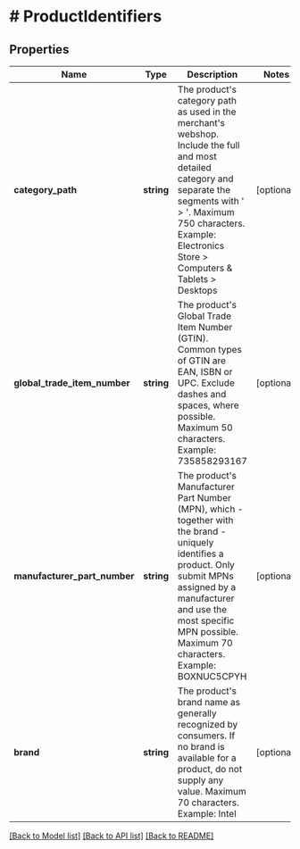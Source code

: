 # # ProductIdentifiers

## Properties

Name | Type | Description | Notes
------------ | ------------- | ------------- | -------------
**category_path** | **string** | The product&#39;s category path as used in the merchant&#39;s webshop. Include the full and most detailed category and separate the segments with &#39; &gt; &#39;. Maximum 750 characters. Example: Electronics Store &gt; Computers &amp; Tablets &gt; Desktops | [optional]
**global_trade_item_number** | **string** | The product&#39;s Global Trade Item Number (GTIN). Common types of GTIN are EAN, ISBN or UPC. Exclude dashes and spaces, where possible. Maximum 50 characters. Example: 735858293167 | [optional]
**manufacturer_part_number** | **string** | The product&#39;s Manufacturer Part Number (MPN), which - together with the brand - uniquely identifies a product. Only submit MPNs assigned by a manufacturer and use the most specific MPN possible. Maximum 70 characters. Example: BOXNUC5CPYH | [optional]
**brand** | **string** | The product&#39;s brand name as generally recognized by consumers. If no brand is available for a product, do not supply any value. Maximum 70 characters. Example: Intel | [optional]

[[Back to Model list]](../../README.md#models) [[Back to API list]](../../README.md#endpoints) [[Back to README]](../../README.md)
